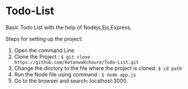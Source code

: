 # Todo-List
Basic Todo List with the help of Nodejs,Ejs,Express.

Steps for setting up the project:

1. Open the command Line 
2. Clone the Project : 
`$ git clone https://github.com/ketanwakchoure/Todo-List.git`
3. Change the dirctory to the file where the project is cloned. 
`$ cd path`
4. Run the Node file using command : 
`$ node app.js`
5. Go to the browser and search: localhost:3000.
